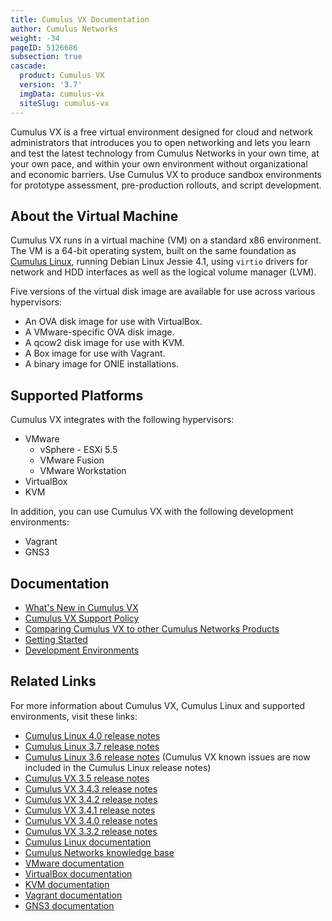 ```yaml
---
title: Cumulus VX Documentation
author: Cumulus Networks
weight: -34
pageID: 5126686
subsection: true
cascade:
  product: Cumulus VX
  version: '3.7'
  imgData: cumulus-vx
  siteSlug: cumulus-vx
---
```

Cumulus VX is a free virtual environment designed for cloud and network
administrators that introduces you to open networking and lets you learn
and test the latest technology from Cumulus Networks in your own time,
at your own pace, and within your own environment without organizational
and economic barriers. Use Cumulus VX to produce sandbox environments
for prototype assessment, pre-production rollouts, and script
development.

## About the Virtual Machine

Cumulus VX runs in a virtual machine (VM) on a standard x86 environment.
The VM is a 64-bit operating system, built on the same foundation as
[Cumulus Linux](/cumulus-linux), running Debian Linux Jessie 4.1, using `virtio`
drivers for network and HDD interfaces as well as the logical volume manager (LVM).

Five versions of the virtual disk image are available for use across
various hypervisors:

- An OVA disk image for use with VirtualBox.
- A VMware-specific OVA disk image.
- A qcow2 disk image for use with KVM.
- A Box image for use with Vagrant.
- A binary image for ONIE installations.

## Supported Platforms

Cumulus VX integrates with the following hypervisors:

- VMware
  - vSphere - ESXi 5.5
  - VMware Fusion
  - VMware Workstation
- VirtualBox
- KVM

In addition, you can use Cumulus VX with the following development environments:

- Vagrant
- GNS3

## Documentation

- [What's New in Cumulus VX](/cumulus-vx/Whats-New-in-Cumulus-VX/)
- [Cumulus VX Support Policy](/cumulus-vx/Cumulus-VX-Support-Policy)
- [Comparing Cumulus VX to other Cumulus Networks Products](/cumulus-vx/Comparing-Cumulus-VX-to-other-Cumulus-Networks-Products)
- [Getting Started](/cumulus-vx/Getting-Started/)
- [Development Environments](/cumulus-vx/Development-Environments/)

## Related Links

For more information about Cumulus VX, Cumulus Linux and supported
environments, visit these links:

- [Cumulus Linux 4.0 release notes](https://support.cumulusnetworks.com/hc/en-us/articles/360038927193-Cumulus-Linux-4-0-Release-Notes/)
- [Cumulus Linux 3.7 release notes](https://support.cumulusnetworks.com/hc/en-us/articles/360007793174-Cumulus-Linux-3-7-Release-Notes)
- [Cumulus Linux 3.6 release notes](https://support.cumulusnetworks.com/hc/en-us/articles/360003039873-Cumulus-Linux-3-6-Release-Notes)
    (Cumulus VX known issues are now included in the Cumulus Linux release notes)
- [Cumulus VX 3.5 release notes](https://support.cumulusnetworks.com/hc/en-us/articles/115015782767)
- [Cumulus VX 3.4.3 release notes](https://support.cumulusnetworks.com/hc/en-us/articles/115014868628-Cumulus-VX-3-4-3-Release-Notes)
- [Cumulus VX 3.4.2 release notes](https://support.cumulusnetworks.com/hc/en-us/articles/115013055568)
- [Cumulus VX 3.4.1 release notes](https://support.cumulusnetworks.com/hc/en-us/articles/115012374488-Cumulus-VX-3-4-1-Release-Notes)
- [Cumulus VX 3.4.0 release notes](https://support.cumulusnetworks.com/hc/en-us/articles/115011842507-Cumulus-VX-3-4-0-Release-Notes)
- [Cumulus VX 3.3.2 release notes](https://support.cumulusnetworks.com/hc/en-us/articles/115009425847-Cumulus-VX-3-3-2-Release-Notes)
- [Cumulus Linux documentation](/cumulus-linux)
- [Cumulus Networks knowledge base](https://support.cumulusnetworks.com/hc/en-us/)
- [VMware documentation](https://www.vmware.com/support/pubs/)
- [VirtualBox documentation](https://www.virtualbox.org/wiki/Documentation)
- [KVM documentation](http://www.linux-kvm.org/page/Documents)
- [Vagrant documentation](https://docs.vagrantup.com/v2/)
- [GNS3 documentation](http://docs.gns3.com/appliances/cumulus-vx.html)
